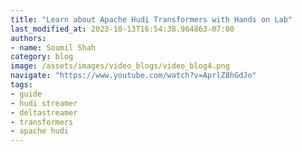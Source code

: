 ```yaml
---
title: "Learn about Apache Hudi Transformers with Hands on Lab"
last_modified_at: 2023-10-13T16:54:38.964863-07:00
authors:
- name: Soumil Shah
category: blog
image: /assets/images/video_blogs/video_blog4.png
navigate: "https://www.youtube.com/watch?v=AprlZ8hGdJo"
tags:
- guide
- hudi streamer
- deltastreamer
- transformers
- apache hudi
---
```

